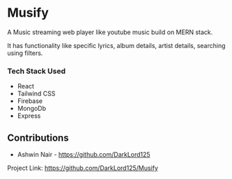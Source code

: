 # Musify
A Music streaming web player like youtube music build on MERN stack.

It has functionality like specific lyrics, album details, artist details, searching using filters.

### Tech Stack Used

* React
* Tailwind CSS
* Firebase
* MongoDb
* Express


<!-- CONTRIBUTING -->
## Contributions
- Ashwin Nair - <a>https://github.com/DarkLord125</a>



Project Link: <a>https://github.com/DarkLord125/Musify</a>
